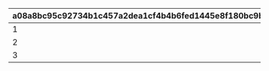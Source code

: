 |a08a8bc95c92734b1c457a2dea1cf4b4b6fed1445e8f180bc9b621badc0a42cf|ebf1cd5d20265a19f4d349ded271757c1f81a3e7146ba1c770a0ddeafc70bc30|188d4d5722ebf3a9cc8db3671211e6257d95ff33e679965f6a3e7946604105f1|
| --- | --- | --- |
|1|120|105|
|2|120|105|
|3|120|105|
